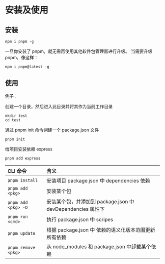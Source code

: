 # 安装及使用

## 安装

`npm i pnpm -g`

一旦你安装了 pnpm，就无需再使用其他软件包管理器进行升级。 当需要升级 pnpm，像这样：

```shell
npm i pnpm@latest -g
```

## 使用

例子：

创建一个目录，然后进入此目录并将其作为当前工作目录

```shell
mkdir test
cd test
```

通过 pnpm init 命令创建一个 package.json 文件

```shell
pnpm init
```

给项目安装依赖 express

```shell
pnpm add express
```

| CLI 命令 | 含义 |
| :---- | :---- |
| `pnpm install` | 安装项目 package.json 中 dependencies 依赖 |
| `pnpm add <pkg>` | 安装某个包 |
| `pnpm add <pkg> -D` | 安装某个包，并添加到 package.json 中 devDependencies 属性下 |
| `pnpm run <cmd>` | 执行 package.json 中 scripes |
| `pnpm update` | 根据 package.json 中 依赖的语义化版本范围更新所有依赖 |
| `pnpm remove <pkg>` | 从 node_modules 和 package.json 中卸载某个依赖 |
